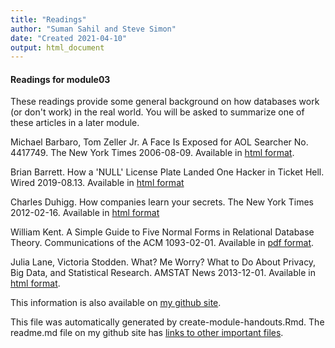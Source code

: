 ```yaml
---
title: "Readings"
author: "Suman Sahil and Steve Simon"
date: "Created 2021-04-10"
output: html_document
---
```


#### Readings for module03

These readings provide some general background on how databases work (or don't work) in the real world. You will be asked to summarize one of these articles in a later module.

Michael Barbaro, Tom Zeller Jr. A Face Is Exposed for AOL Searcher No. 4417749. The New York Times 2006-08-09. Available in [html format][barb].

Brian Barrett. How a 'NULL' License Plate Landed One Hacker in Ticket Hell. Wired 2019-08.13. Available in [html format][barr]

Charles Duhigg. How companies learn your secrets. The New York Times 2012-02-16. Available in [html format][duhi]

William Kent. A Simple Guide to Five Normal Forms in Relational Database Theory. Communications of the ACM 1093-02-01. Available in [pdf format][kent].

Julia Lane, Victoria Stodden. What? Me Worry? What to Do About Privacy, Big Data, and Statistical Research. AMSTAT News 2013-12-01. Available in [html format][lane].

This information is also available on [my github site][thisf].

This file was automatically generated by create-module-handouts.Rmd. The readme.md file on my github site has [links to other important files][mygit].

<!---my git--->
[thisf]: https://github.com/pmean/introduction-to-sql/blob/master/modules/5508-03-handouts.md
[mygit]: https://github.com/pmean/introduction-to-sql/blob/master/README.md

<!--links-->

[barb]: https://www.nytimes.com/2006/08/09/technology/09aol.html
[barr]: https://www.wired.com/story/null-license-plate-landed-one-hacker-ticket-hell/
[duhi]: https://www.nytimes.com/2012/02/19/magazine/shopping-habits.html
[kent]: https://www.cs.dartmouth.edu/~cs61/Resources/Papers/CACM%20Kent%20Five%20Normal%20Forms.pdf
[lane]: https://magazine.amstat.org/blog/2013/12/01/bigdatastatresearch/







